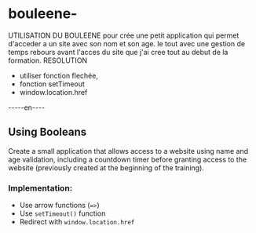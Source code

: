 # bouleene-
UTILISATION DU BOULEENE pour crée une petit application qui permet d'acceder a un site avec son nom et son age. le tout avec une gestion de temps rebours avant l'acces du site que j'ai cree tout au debut de la formation. 
RESOLUTION 
- utiliser fonction flechée,
- fonction setTimeout
- window.location.href  

-----en----

## Using Booleans

Create a small application that allows access to a website using name and age validation, including a countdown timer before granting access to the website (previously created at the beginning of the training).

### Implementation:

- Use arrow functions (`=>`)
- Use `setTimeout()` function
- Redirect with `window.location.href`
